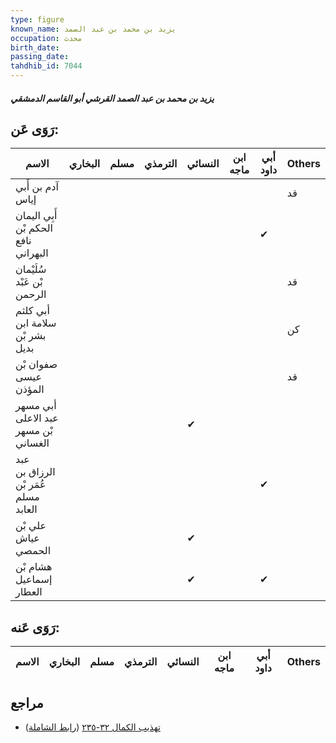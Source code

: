 ```yaml
---
type: figure
known_name: يزيد بن محمد بن عبد الصمد
occupation: محدث
birth_date:
passing_date:
tahdhib_id: 7044
---
```

##### يزيد بن محمد بن عبد الصمد القرشي أبو القاسم الدمشقي

## رَوَى عَن:
| الاسم                                | البخاري | مسلم | الترمذي | النسائي | ابن ماجه | أبي داود | Others |
| ------------------------------------ | ------- | ---- | ------- | ------- | -------- | -------- | ------ |
| آدم بن أَبي إياس                     |         |      |         |         |          |          | قد     |
| أَبِي اليمان الحكم بْن نافع البهراني |         |      |         |         |          | ✔        |        |
| سُلَيْمان بْن عَبْد الرحمن           |         |      |         |         |          |          | قد     |
| أبي كلثم سلامة ابن بشر بْن بديل      |         |      |         |         |          |          | كن     |
| صفوان بْن عيسى المؤذن                |         |      |         |         |          |          | قد     |
| أبي مسهر عبد الاعلى بْن مسهر الغساني |         |      |         | ✔       |          |          |        |
| عبد الرزاق بن عُمَر بْن مسلم العابد  |         |      |         |         |          | ✔        |        |
| علي بْن عياش الحمصي                  |         |      |         | ✔       |          |          |        |
| هشام بْن إسماعيل العطار              |         |      |         | ✔       |          | ✔        |        |
## رَوَى عَنه:
| الاسم | البخاري | مسلم | الترمذي | النسائي | ابن ماجه | أبي داود | Others |
| ----- | ------- | ---- | ------- | ------- | -------- | -------- | ------ |
## مراجع
- [تهذيب الكمال ٣٢-٢٣٥](obsidian://open?vault=Tahdhib-al-Kamal&file=Figures/٧٠٤٤-يزيد%20بن%20محمد%20بن%20عبد%20الصمد%20القرشي%20أبو%20القاسم%20الدمشقي) ([رابط الشاملة](https://shamela.ws/book/3722/17349))